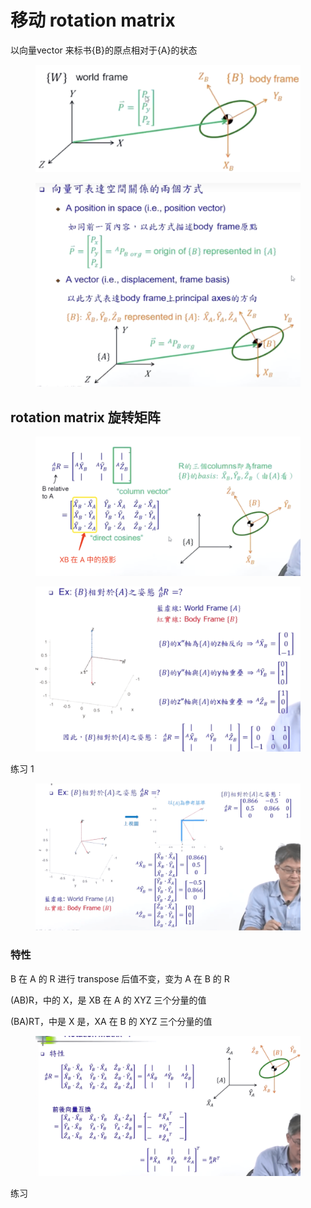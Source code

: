 # 移动 rotation matrix

以向量vector 来标书{B}的原点相对于{A}的状态

<figure><img src="../../../../.gitbook/assets/1.png" alt=""><figcaption></figcaption></figure>

<figure><img src="../../../../.gitbook/assets/2.png" alt=""><figcaption></figcaption></figure>

## rotation matrix 旋转矩阵

<figure><img src="../../../../.gitbook/assets/3.png" alt=""><figcaption></figcaption></figure>

<figure><img src="../../../../.gitbook/assets/4.png" alt=""><figcaption></figcaption></figure>

练习 1

<figure><img src="../../../../.gitbook/assets/5.png" alt=""><figcaption></figcaption></figure>

### 特性

B 在 A 的 R 进行 transpose 后值不变，变为 A 在 B 的 R

(AB)R，中的 X，是 XB 在 A 的 XYZ 三个分量的值

(BA)RT，中是 X 是，XA 在 B 的 XYZ 三个分量的值

<figure><img src="../../../../.gitbook/assets/6.png" alt=""><figcaption></figcaption></figure>

练习

